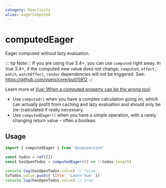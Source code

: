 ```yaml
---
category: Reactivity
alias: eagerComputed
---
```


# computedEager

Eager computed without lazy evaluation.

::: tip
Note💡: If you are using Vue 3.4+, you can use `computed` right away. In Vue 3.4+, if the computed new value does not change, `computed`, `effect`, `watch`, `watchEffect`, `render` dependencies will not be triggered.
See: https://github.com/vuejs/core/pull/5912
:::

Learn more at [Vue: When a computed property can be the wrong tool](https://dev.to/linusborg/vue-when-a-computed-property-can-be-the-wrong-tool-195j).

- Use `computed()` when you have a complex calculation going on, which can actually profit from caching and lazy evaluation and should only be (re-)calculated if really necessary.
- Use `computedEager()` when you have a simple operation, with a rarely changing return value – often a boolean.

## Usage

```js
import { computedEager } from '@vueuse/core'

const todos = ref([])
const hasOpenTodos = computedEager(() => !!todos.length)

console.log(hasOpenTodos.value) // false
toTodos.value.push({ title: 'Learn Vue' })
console.log(hasOpenTodos.value) // true
```

